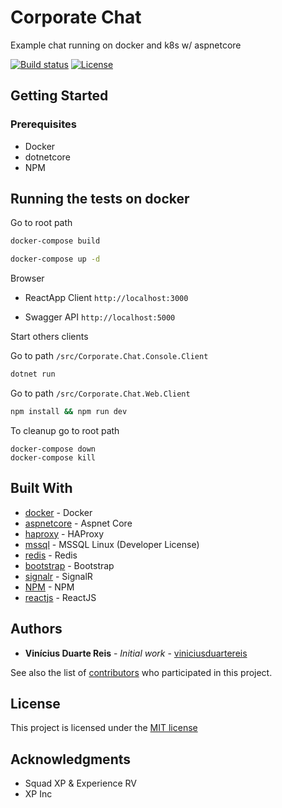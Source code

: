 # Corporate Chat

Example chat running on docker and k8s w/ aspnetcore

[![Build status](https://ci.appveyor.com/api/projects/status/45b9jhkvirhpxfep/branch/master?svg=true)](https://ci.appveyor.com/project/viniciusduartereis/corporate-chat/branch/master)
[![License](https://img.shields.io/github/license/viniciusduartereis/corporate-chat)](LICENSE)

## Getting Started

### Prerequisites

* Docker
* dotnetcore
* NPM

## Running the tests on docker

Go to root path

```bash
docker-compose build
```

```bash
docker-compose up -d
```

Browser

* ReactApp Client `http://localhost:3000`

* Swagger API `http://localhost:5000`



Start others clients

Go to path `/src/Corporate.Chat.Console.Client`

```bash
dotnet run
```

Go to path `/src/Corporate.Chat.Web.Client`

```bash
npm install && npm run dev
```

To cleanup go to root path
```
docker-compose down
docker-compose kill
```

## Built With

* [docker](https://www.docker.com) - Docker
* [aspnetcore](https://docs.microsoft.com/pt-br/aspnet/core/) - Aspnet Core
* [haproxy](http://www.haproxy.org) - HAProxy
* [mssql](https://www.microsoft.com/sql-server/sql-server-2017) - MSSQL Linux (Developer License)
* [redis](https://redis.io) - Redis
* [bootstrap](https://getbootstrap.com) - Bootstrap
* [signalr](https://dotnet.microsoft.com/apps/aspnet/real-time) - SignalR
* [NPM](https://www.npmjs.com) - NPM
* [reactjs](https://create-react-app.dev/) - ReactJS

## Authors

* **Vinícius Duarte Reis** - *Initial work* - [viniciusduartereis](https://github.com/viniciusduartereis)

See also the list of [contributors](https://github.com/viniciusduartereis/Corporate-Chat//contributors) who participated in this project.

## License

This project is licensed under the [MIT license](LICENSE)

## Acknowledgments

* Squad XP & Experience RV
* XP Inc
